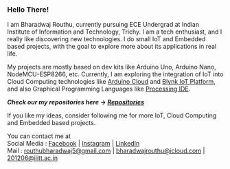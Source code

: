 ### Hello There!  

I am Bharadwaj Routhu, currently pursuing ECE Undergrad at Indian Institute of Information and Technology, Trichy. I am a tech enthusiast, and I really like discovering new technologies. I do small IoT and Embedded based projects, with the goal to explore more about its applications in real life.  

My projects are mostly based on dev kits like Arduino Uno, Arduino Nano, NodeMCU-ESP8266, etc.  Currently, I am exploring the integration of IoT into Cloud Computing technologies like [Arduino Cloud](https://create.arduino.cc/iot) and [Blynk IoT Platform](https://blynk.io/), and also Graphical Programming Languages like [Processing IDE](https://processing.org/).  

***Check our my repositories here -> [Repositories](https://github.com/Bharadwaj-R?tab=repositories)***

If you like my ideas, consider following me for more IoT, Cloud Computing and Embedded based projects. 

You can contact me at  
Social Media : [Facebook](https://www.facebook.com/routhu.bharadwaj) | [Instagram](https://www.instagram.com/bharadwaj_routhu) | [LinkedIn](https://www.linkedin.com/in/bharadwaj-routhu-8239ba201)  
Mail : routhubharadwaj5@gmail.com | bharadwajrouthu@icloud.com | 201206@iiitt.ac.in
